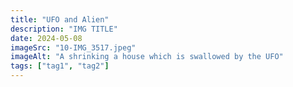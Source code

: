 ```yaml
---
title: "UFO and Alien"
description: "IMG TITLE"
date: 2024-05-08
imageSrc: "10-IMG_3517.jpeg"
imageAlt: "A shrinking a house which is swallowed by the UFO"
tags: ["tag1", "tag2"]
---
```


